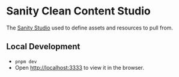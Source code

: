 # Sanity Clean Content Studio
The [Sanity Studio](https://www.sanity.io/) used to define assets and resources to pull from.

## Local Development
- `pnpm dev`
- Open [http://localhost:3333](http://localhost:3333) to view it in the browser.
